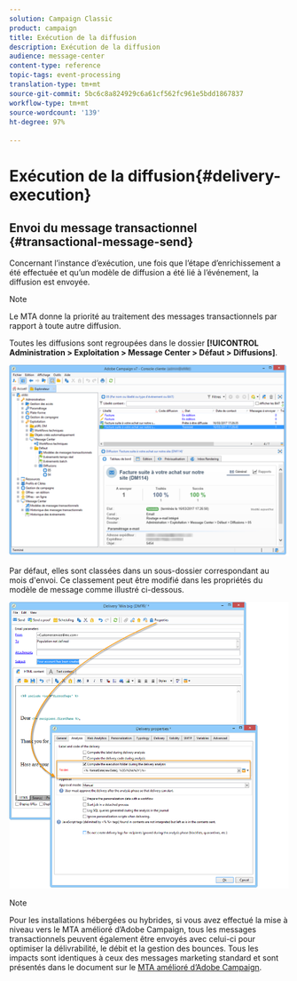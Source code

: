 ```yaml
---
solution: Campaign Classic
product: campaign
title: Exécution de la diffusion
description: Exécution de la diffusion
audience: message-center
content-type: reference
topic-tags: event-processing
translation-type: tm+mt
source-git-commit: 5bc6c8a824929c6a61cf562fc961e5bdd1867837
workflow-type: tm+mt
source-wordcount: '139'
ht-degree: 97%

---
```



# Exécution de la diffusion{#delivery-execution}

## Envoi du message transactionnel {#transactional-message-send}

Concernant l’instance d’exécution, une fois que l’étape d’enrichissement a été effectuée et qu’un modèle de diffusion a été lié à l’événement, la diffusion est envoyée.

>[!NOTE]
>
>Le MTA donne la priorité au traitement des messages transactionnels par rapport à toute autre diffusion.

Toutes les diffusions sont regroupées dans le dossier **[!UICONTROL Administration > Exploitation > Message Center > Défaut > Diffusions]**.

![](assets/messagecenter_deliveries_execinstances_001.png)

Par défaut, elles sont classées dans un sous-dossier correspondant au mois d&#39;envoi. Ce classement peut être modifié dans les propriétés du modèle de message comme illustré ci-dessous.

![](assets/messagecenter_deliveries_properties_001.png)

>[!NOTE]
>
>Pour les installations hébergées ou hybrides, si vous avez effectué la mise à niveau vers le MTA amélioré d’Adobe Campaign, tous les messages transactionnels peuvent également être envoyés avec celui-ci pour optimiser la délivrabilité, le débit et la gestion des bounces. Tous les impacts sont identiques à ceux des messages marketing standard et sont présentés dans le document sur le [MTA amélioré d’Adobe Campaign](https://helpx.adobe.com/fr/campaign/kb/acc-campaign-enhanced-mta.html).

<!--## Transactional message monitoring {#transactional-message-monitoring}

To monitor your transactional messages, check the delivery logs. Accessing the delivery logs is presented in [this section](../../delivery/using/monitoring-a-delivery.md#delivery-logs-and-history).

The transactional deliveries sent from the execution instance are synchronized back to the control instance as follows.

Let's take a [delivery template](../../message-center/using/introduction.md) labelled *Template_1*.

1. An event corresponding to *Template_1* is received on the execution instance.
1. The **Processing real time events** (rtEventsProcessing) workflow processes the event and searches for an existing delivery for the current month.

    >[!NOTE]
    >
    >If not found, a new delivery is created and the event is assigned to the new delivery.

1. The transactional email is sent and the delivery status changes to **[!UICONTROL Sent]**.
1. The **Message Center execution instance** (mcSync_mcExec) workflow retrieves the delivery logs from the execution instance and updates the delivery logs on the control instance.
1. The control instance searches for an existing delivery for week 40 (2020-09-28_Template_1).

    >[!NOTE]
    >
    >If not found, a new delivery is created.

1. The week after, an inbound bounce is received for the event.
1. The status of the event changes to **[!UICONTROL Delivery failed]**.
1. The **Message Center execution instance** (mcSync_mcExec) workflow retrieves the delivery logs from the execution instance and searches for a delivery for week 41 (2020-10-05_Template_1) to update the delivery logs. The delivery logs are then linked to a new delivery for the current week.

To summarize, the deliveries weekly accumulate the events based on the latest event update, and not on the event creation date.

Therefore, when extracting transactional messaging delivery logs from the control instance, the delivery ID associated with each delivery log ID changes every week.-->